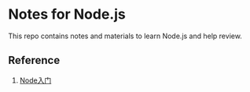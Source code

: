 Notes for Node.js
===============================
This repo contains notes and materials to learn Node.js 
and help review.


Reference
-------------------------------
1. [Node入门](http://www.nodebeginner.org/index-zh-cn.html)

